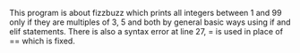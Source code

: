 This program is about fizzbuzz which prints all integers between 1 and 99 only if they are multiples of 3, 5 and both by general basic ways using if and elif statements. 
There is also a syntax error at line 27, = is used in place of == which is fixed.
